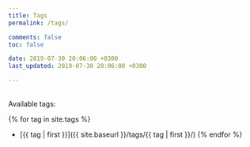 ```yaml
---
title: Tags
permalink: /tags/

comments: false
toc: false

date: 2019-07-30 20:06:00 +0300
last_updated: 2019-07-30 20:06:00 +0300

---
```


<br/>
Available tags:

{% for tag in site.tags %}
- [{{ tag | first }}]({{ site.baseurl }}/tags/{{ tag | first }}/)
{% endfor %} 

